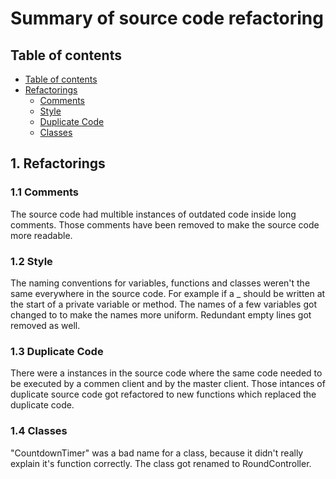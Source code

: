 # Summary of source code refactoring

## Table of contents

- [Table of contents](https://github.com/Tiaaam/GuessMaster/blob/master/docs/Summary_of_source_code_refactoring.md#table-of-contents)
- [Refactorings](https://github.com/Tiaaam/GuessMaster/blob/master/docs/Summary_of_source_code_refactoring.md#1-refactorings)
  - [Comments](https://github.com/Tiaaam/GuessMaster/blob/master/docs/Summary_of_source_code_refactoring.md#11-comments)
  - [Style](https://github.com/Tiaaam/GuessMaster/blob/master/docs/Summary_of_source_code_refactoring.md#12-style)
  - [Duplicate Code](https://github.com/Tiaaam/GuessMaster/blob/master/docs/Summary_of_source_code_refactoring.md#13-duplicate-code)
  - [Classes](https://github.com/Tiaaam/GuessMaster/blob/master/docs/Summary_of_source_code_refactoring.md#14-classes)

## 1. Refactorings

### 1.1 Comments
The source code had multible instances of outdated code inside long comments. 
Those comments have been removed to make the source code more readable.

### 1.2 Style
The naming conventions for variables, functions and classes weren't the same everywhere in the source code. For example if a _ should be written at the start of a private variable or method. 
The names of a few variables got changed to to make the names more uniform.
Redundant empty lines got removed as well.

### 1.3 Duplicate Code
There were a instances in the source code where the same code needed to be executed by a commen client and by the master client. 
Those intances of duplicate source code got refactored to new functions which replaced the duplicate code.

### 1.4 Classes
"CountdownTimer" was a bad name for a class, because it didn't really explain it's function correctly. The class got renamed to RoundController.


